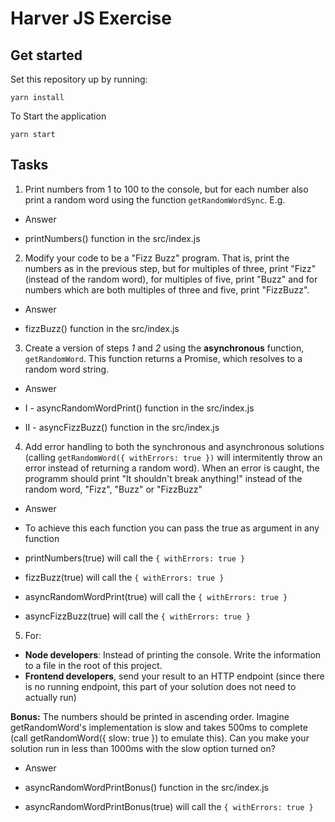 Harver JS Exercise
============================

## Get started

Set this repository up by running:

```
yarn install
```

To Start the application
```
yarn start
```
## Tasks

1. Print numbers from 1 to 100 to the console, but for each number also print a random word using the function `getRandomWordSync`. E.g.
* Answer

* printNumbers() function in the src/index.js   


2. Modify your code to be a "Fizz Buzz" program. That is, print the numbers as in the previous step, but
for multiples of three, print "Fizz" (instead of the random word), for multiples of five, print "Buzz" and
for numbers which are both multiples of three and five, print "FizzBuzz".
* Answer

* fizzBuzz() function in the src/index.js  



3. Create a version of steps *1* and *2* using the **asynchronous** function, `getRandomWord`. This function
returns a Promise, which resolves to a random word string.
* Answer

* I - asyncRandomWordPrint() function in the src/index.js  
* II - asyncFizzBuzz() function in the src/index.js  


4. Add error handling to both the synchronous and asynchronous solutions (calling `getRandomWord({ withErrors: true })` will intermitently throw an error instead of returning a random word). When an error is caught, the programm should print "It shouldn't break anything!" instead of the random word, "Fizz", "Buzz" or "FizzBuzz"
* Answer

* To achieve this each function you can pass the true as argument in any function
* printNumbers(true) will call the `{ withErrors: true }`
* fizzBuzz(true) will call the `{ withErrors: true }`
* asyncRandomWordPrint(true) will call the `{ withErrors: true }`
* asyncFizzBuzz(true) will call the `{ withErrors: true }`



5. For:
 * **Node developers**: Instead of printing the console. Write the information to a file in the root of this project.
 * **Frontend developers**, send your result to an HTTP endpoint (since there is no running endpoint, this
part of your solution does not need to actually run)

**Bonus:**
The numbers should be printed in ascending order.
Imagine getRandomWord's implementation is slow and takes 500ms to complete (call getRandomWord({ slow: true }) to emulate this). Can you make your solution run in less than 1000ms with the slow option turned on?
* Answer

* asyncRandomWordPrintBonus() function in the src/index.js 
* asyncRandomWordPrintBonus(true) will call the `{ withErrors: true }`
